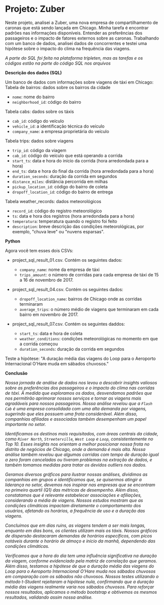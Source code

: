 # Projeto: Zuber

Neste projeto, analisei a Zuber, uma nova empresa de compartilhamento de caronas que está sendo lançada em Chicago. Minha tarefa é encontrar padrões nas informações disponíveis. Entender as preferências dos passageiros e o impacto de fatores externos sobre as caronas. Trabalhando com um banco de dados, analisei dados de concorrentes e testei uma hipótese sobre o impacto do clima na frequência das viagens.

*A parte do SQL foi feita na plataforma tripleten, mas as tarefas e os códigos estão na parte do código SQL nos arquivos*

**Descrição dos dados (SQL)**

Um banco de dados com informações sobre viagens de táxi em Chicago:
Tabela de bairros: dados sobre os bairros da cidade
- `nome`: nome do bairro
- `neighborhood_id`: código do bairro

Tabela cabs: dados sobre os táxis
- `cab_id`: código do veículo
- `vehicle_id`: a identificação técnica do veículo
- `company_name`: a empresa proprietária do veículo

Tabela trips: dados sobre viagens
- `trip_id`: código da viagem
- `cab_id`: código do veículo que está operando a corrida
- `start_ts`: data e hora do início da corrida (hora arredondada para a hora)
- `end_ts`: data e hora do final da corrida (hora arredondada para a hora)
- `duration_seconds`: duração da corrida em segundos
- `distance_miles`: distância percorrida em milhas
- `pickup_location_id`: código do bairro de coleta
- `dropoff_location_id`: código do bairro de entrega

Tabela weather_records: dados meteorológicos
- `record_id`: código do registro meteorológico
- `ts`: data e hora dos registros (hora arredondada para a hora)
- `temperatura`: temperatura quando o registro foi feito
- `description`: breve descrição das condições meteorológicas, por exemplo, "chuva leve" ou "nuvens esparsas".

**Python**

Agora você tem esses dois CSVs: 
- project_sql_result_01.csv. Contém os seguintes dados:
  - `company_name`: nome da empresa de táxi
  - `trips_amount`: o número de corridas para cada empresa de táxi de 15 a 16 de novembro de 2017.

- project_sql_result_04.csv. Contém os seguintes dados:
  - `dropoff_location_name`: bairros de Chicago onde as corridas terminaram
  - `average_trips`: o número médio de viagens que terminaram em cada bairro em novembro de 2017.

- project_sql_result_07.csv. Contém os seguintes daddos:
  - `start_ts`: data e hora de coleta
  - `weather_conditions`: condições meteorológicas no momento em que a corrida começou
  - `duration_seconds`: duração da corrida em segundos

Teste a hipótese: "A duração média das viagens do Loop para o Aeroporto Internacional O'Hare muda em sábados chuvosos."

**Conclusão** 

*Nossa jornada de análise de dados nos levou a descobrir insights valiosos sobre as preferências dos passageiros e o impacto do clima nas corridas de táxi. À medida que exploramos os dados, desvendamos padrões que nos permitirão aprimorar nossos serviços e tornar as viagens mais agradáveis para nossos passageiros. Nossa análise revelou que a `Flash Cab` é uma empresa consolidada com uma alta demanda por viagens, sugerindo que eles possuem uma frota considerável. Além disso, companhias afiliadas e associadas também desempenham um papel importante no setor.*

*Identificamos os destinos mais requisitados, com áreas centrais da cidade, como `River North`, `Streeterville`, `West Loop` e `Loop`, consistentemente no Top 10. Esses insights nos orientam a melhor posicionar nossa frota no distrito de negócios de Chicago, onde a demanda é mais alta. Nossa análise também revelou que algumas corridas com tempo de duração igual a zero foram canceladas ou tiveram problemas na extração de dados, e também tomamos medidas para tratar os devidos outliers nos dados.*

*Geramos diversos gráficos para ilustrar nossas análises, dividimos as companhias em grupos e identificamos que, se quisermos atingir a liderança no setor, devemos nos inspirar nas empresas que se encontram no primeiro quartil (Q1) das métricas de desempenho. Além disso, constatamos que é relevante estabelecer associações e afiliações, considerando a média de viagens. Nossos estudos mostram que as condições climáticas impactam diretamente o comportamento dos usuários, afetando os horários, a frequência de uso e a duração das viagens.*

*Concluímos que em dias ruins, as viagens tendem a ser mais longas, enquanto em dias bons, os clientes utilizam mais os táxis. Nossos gráficos de dispersão destacaram demandas de horários específicos, com picos notáveis durante o horário de almoço e início da manhã, dependendo das condições climáticas.*

*Verificamos que a hora do dia tem uma influência significativa na duração da viagem, conforme evidenciado pela matriz de correlação que geramos. Além disso, testamos a hipótese de que a duração média das viagens do Loop para o Aeroporto Internacional O'Hare muda nos sábados chuvosos em comparação com os sábados não chuvosos. Nossos testes utilizando o método t-Student rejeitaram a hipótese nula, confirmando que a duração média das viagens realmente varia nos sábados chuvosos. Para reforçar nossos resultados, aplicamos o método bootstrap e obtivemos os mesmos resultados, validando assim nossa análise.*

